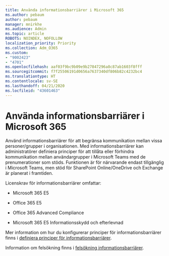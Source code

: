 ```yaml
---
title: Använda informationsbarriärer i Microsoft 365
ms.author: pebaum
author: pebaum
manager: mnirkhe
ms.audience: Admin
ms.topic: article
ROBOTS: NOINDEX, NOFOLLOW
localization_priority: Priority
ms.collection: Adm_O365
ms.custom:
- "9002423"
- "4701"
ms.openlocfilehash: aaf03f9bc9b09e9b27847296a8c87ab1603f8fff
ms.sourcegitcommit: f7f25506191d0656a7637340df806b82c4232bc4
ms.translationtype: HT
ms.contentlocale: sv-SE
ms.lasthandoff: 04/21/2020
ms.locfileid: "43601463"
---
```

# <a name="using-information-barriers-in-microsoft-365"></a>Använda informationsbarriärer i Microsoft 365

Använd informationsbarriärer för att begränsa kommunikation mellan vissa personer/grupper i organisationen. Med informationsbarriärer kan administratörer definiera principer för att tillåta eller förhindra kommunikation mellan användargrupper i Microsoft Teams med de prenumerationer som stöds.  Funktionen är för närvarande endast tillgänglig i Microsoft Teams, men stöd för SharePoint Online/OneDrive och Exchange är planerat i framtiden.

Licenskrav för informationsbarriärer omfattar:

- Microsoft 365 E5

- Office 365 E5

- Office 365 Advanced Compliance

- Microsoft 365 E5 Informationsskydd och efterlevnad

Mer information om hur du konfigurerar principer för informationsbarriärer finns i [definiera principer för informationsbarriärer](https://docs.microsoft.com/microsoft-365/compliance/information-barriers-policies).

Information om felsökning finns i [felsökning informationsbarriärer](https://docs.microsoft.com/microsoft-365/compliance/information-barriers-troubleshooting).
